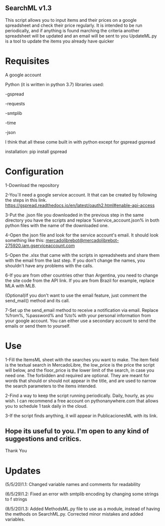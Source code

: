 ## SearchML v1.3

This script allows you to input items and their prices on a google spreadsheet and check their price regularly. 
It is intended to be run periodically, and if anything is found marching the criteria another spreadsheet will be updated and an email will be sent to you
UpdateML.py is a tool to update the items you already have quicker

# Requisites

A google account

Python (it is written in python 3.7)
libraries used:

-gspread

-requests

-smtplib

-time

-json

I think that all these come built in with python except for gspread gspread 

installation: pip install gspread

# Configuration

1-Download the repository

2-You´ll need a google service account. It that can be created by following the steps in this link.
https://gspread.readthedocs.io/en/latest/oauth2.html#enable-api-access

3-Put the .json file you downloaded in the previous step in the same directory you have the scripts and replace %service_account.json% in both python files with the name of the downloaded one.

4-Open the json file and look for the service account's email. It should look something like this: mercadolibrebot@mercadolibrebot-275920.iam.gserviceaccount.com

5-Open the .xlsx that came with the scripts in spreadsheets and share them with the email from the last step. If you don't change the names, you shouldn't have any problems with the calls. 

6-If you are from other countries other than Argentina, you need to change the site code from the API link. If you are from Brazil for example, replace MLA with MLB.

(Optional)If you don't want to use the email feature, just comment the send_mail() method and its call.

7-Set up the send_email method to receive a notification via email. Replace %from%, %password% and %to% with your personal information from your google account. You can either use a secondary account to send the emails or send them to yourself.

# Use

1-Fill the ItemsML sheet with the searches you want to make. The item field is the textual search in MercadoLibre, the low_price is the price the script will below, and the floor_price is the lower limit of the search, in case you need one. The forbidden and required are optional. They are meant for words that should or should not appear in the title, and are used to narrow the search parameters to the items intended.

2-Find a way to keep the script running periodically. Daily, hourly, as you wish. I can recommend a free account on pythonanywhere.com that allows you to schedule 1 task daily in the cloud.

3-If the script finds anything, it will appear in PublicacionesML with its link. 

## Hope its useful to you. I'm open to any kind of suggestions and critics.

Thank You

# Updates

(5/5/20)1.1: Changed variable names and comments for readability

(6/5/29)1.2: Fixed an error with smtplib encoding by changing some strings to f strings

(8/5/20)1.3: Added MethodsML.py file to use as a module, instead of having the methods on SearchML.py. Corrected minor mistakes and added variables.
